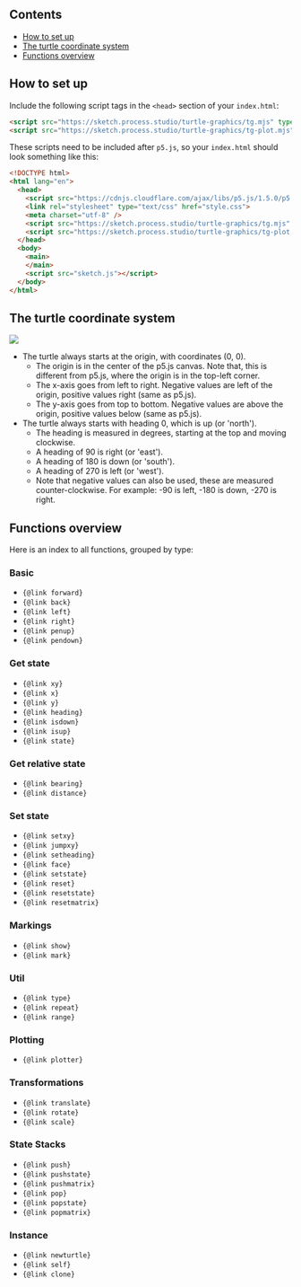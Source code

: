 ## Contents

* [How to set up](#how-to-set-up)
* [The turtle coordinate system](#the-turtle-coordinate-system)
* [Functions overview](#functions-overview)

<span id="how-to-set-up" />

## How to set up

Include the following script tags in the `<head>` section of your `index.html`:

```html
<script src="https://sketch.process.studio/turtle-graphics/tg.mjs" type="module"></script>
<script src="https://sketch.process.studio/turtle-graphics/tg-plot.mjs" type="module"></script>
```

These scripts need to be included after `p5.js`, so your `index.html` should look something like this:

```html
<!DOCTYPE html>
<html lang="en">
  <head>
    <script src="https://cdnjs.cloudflare.com/ajax/libs/p5.js/1.5.0/p5.js"></script>
    <link rel="stylesheet" type="text/css" href="style.css">
    <meta charset="utf-8" />
    <script src="https://sketch.process.studio/turtle-graphics/tg.mjs" type="module"></script>
    <script src="https://sketch.process.studio/turtle-graphics/tg-plot.mjs" type="module"></script>
  </head>
  <body>
    <main>
    </main>
    <script src="sketch.js"></script>
  </body>
</html>

```

<span id="the-turtle-coordinate-system" />

## The turtle coordinate system

<img src="./images/2022-11-21_coord_system.png" style="max-width:600px;" />

* The turtle always starts at the origin, with coordinates (0, 0).
    * The origin is in the center of the p5.js canvas. Note that, this is different from p5.js, where the origin is in the top-left corner.
    * The x-axis goes from left to right. Negative values are left of the origin, positive values right (same as p5.js).
    * The y-axis goes from top to bottom. Negative values are above the origin, positive values below (same as p5.js).
* The turtle always starts with heading 0, which is up (or 'north').
    * The heading is measured in degrees, starting at the top and moving clockwise.
    * A heading of 90 is right (or 'east').
    * A heading of 180 is down (or 'south').
    * A heading of 270 is left (or 'west').
    * Note that negative values can also be used, these are measured counter-clockwise. For example: -90 is left, -180 is down, -270 is right.
    

<span id="functions-overview" />

## Functions overview

Here is an index to all functions, grouped by type:

### Basic

* `{@link forward}`
* `{@link back}`
* `{@link left}`
* `{@link right}`
* `{@link penup}`
* `{@link pendown}`

### Get state

* `{@link xy}`
* `{@link x}`
* `{@link y}`
* `{@link heading}`
* `{@link isdown}`
* `{@link isup}`
* `{@link state}`

### Get relative state

* `{@link bearing}`
* `{@link distance}`

### Set state

* `{@link setxy}`
* `{@link jumpxy}`
* `{@link setheading}`
* `{@link face}`
* `{@link setstate}`
* `{@link reset}`
* `{@link resetstate}`
* `{@link resetmatrix}`

### Markings

* `{@link show}`
* `{@link mark}`

### Util

* `{@link type}`
* `{@link repeat}`
* `{@link range}`

### Plotting

* `{@link plotter}`

### Transformations

* `{@link translate}`
* `{@link rotate}`
* `{@link scale}`

### State Stacks

* `{@link push}`
* `{@link pushstate}`
* `{@link pushmatrix}`
* `{@link pop}`
* `{@link popstate}`
* `{@link popmatrix}`

### Instance

* `{@link newturtle}`
* `{@link self}`
* `{@link clone}`
